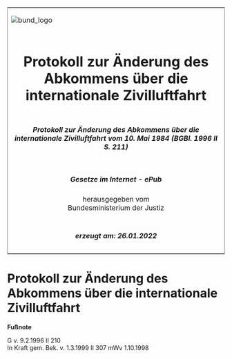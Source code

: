 <span id="DECKBLATT.html"></span>

<table border="0" frame="border" width="100%">

<tr valign="top">

<td align="left">

![bund\_logo](BfJ_2021_Web_de_de.gif)

</td>

<td align="right">

 

</td>

</tr>

<tr align="center" valign="middle">

<td colspan="2">

# Protokoll zur Änderung des Abkommens über die internationale Zivilluftfahrt

</td>

</tr>

<tr align="center" valign="middle">

<td colspan="2">

##### Protokoll zur Änderung des Abkommens über die internationale Zivilluftfahrt vom 10. Mai 1984 (BGBl. 1996 II S. 211)

</td>

</tr>

<tr align="center" valign="middle">

<td colspan="2">

  
  

##### Gesetze im Internet - ePub  
  
herausgegeben vom  
Bundesministerium der Justiz

</td>

</tr>

<tr align="center" valign="bottom">

<td colspan="2">

  
  

##### erzeugt am: 26.01.2022

</td>

</tr>

</table>

<span id="BJNR021120996.html"></span>

# Protokoll zur Änderung des Abkommens über die internationale Zivilluftfahrt

<div>

  
**Fußnote**

<div class="jnhtml">

<div>

<div class="jurAbsatz">

G v. 9.2.1996 II 210  
In Kraft gem. Bek. v. 1.3.1999 II 307 mWv 1.10.1998

</div>

</div>

</div>

</div>
